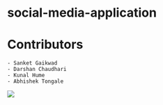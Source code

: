 # social-media-application
# Contributors 
    - Sanket Gaikwad
    - Darshan Chaudhari
    - Kunal Hume
    - Abhishek Tongale

<a href="https://github.com/drcxd6602/social-media-application/graphs/contributors">
  <img src="https://contrib.rocks/image?repo=drcxd6602/social-media-application" />
</a>

               
